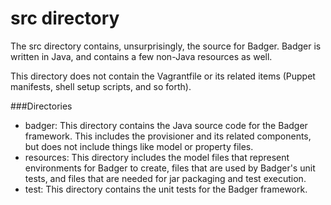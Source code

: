 src directory
=============
The src directory contains, unsurprisingly, the source for Badger.  Badger is written in Java, and contains 
a few non-Java resources as well.

This directory does not contain the Vagrantfile or its related items (Puppet manifests, shell setup scripts, 
and so forth).

###Directories
 - badger:  This directory contains the Java source code for the Badger framework.  This includes 
the provisioner and its related components, but does not include things like model or property files.
 - resources:  This directory includes the model files that represent environments for Badger to create, 
files that are used by Badger's unit tests, and files that are needed for jar packaging and test execution.
 - test:  This directory contains the unit tests for the Badger framework.
 
